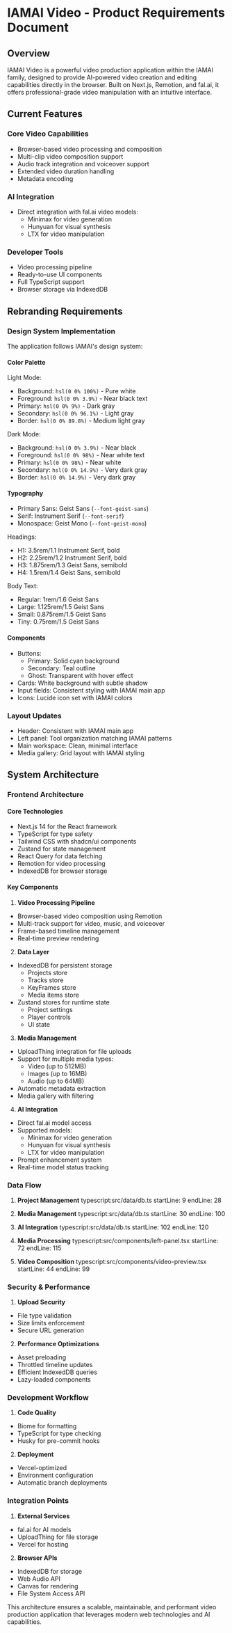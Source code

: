 # IAMAI Video - Product Requirements Document

## Overview
IAMAI Video is a powerful video production application within the IAMAI family, designed to provide AI-powered video creation and editing capabilities directly in the browser. Built on Next.js, Remotion, and fal.ai, it offers professional-grade video manipulation with an intuitive interface.

## Current Features

### Core Video Capabilities
- Browser-based video processing and composition
- Multi-clip video composition support
- Audio track integration and voiceover support
- Extended video duration handling
- Metadata encoding

### AI Integration 
- Direct integration with fal.ai video models:
  - Minimax for video generation
  - Hunyuan for visual synthesis 
  - LTX for video manipulation

### Developer Tools
- Video processing pipeline
- Ready-to-use UI components
- Full TypeScript support
- Browser storage via IndexedDB

## Rebranding Requirements

### Design System Implementation
The application follows IAMAI's design system:

#### Color Palette
Light Mode:
- Background: `hsl(0 0% 100%)` - Pure white
- Foreground: `hsl(0 0% 3.9%)` - Near black text
- Primary: `hsl(0 0% 9%)` - Dark gray
- Secondary: `hsl(0 0% 96.1%)` - Light gray
- Border: `hsl(0 0% 89.8%)` - Medium light gray

Dark Mode:
- Background: `hsl(0 0% 3.9%)` - Near black
- Foreground: `hsl(0 0% 98%)` - Near white text
- Primary: `hsl(0 0% 98%)` - Near white
- Secondary: `hsl(0 0% 14.9%)` - Very dark gray
- Border: `hsl(0 0% 14.9%)` - Very dark gray

#### Typography
- Primary Sans: Geist Sans (`--font-geist-sans`)
- Serif: Instrument Serif (`--font-serif`)
- Monospace: Geist Mono (`--font-geist-mono`)

Headings:
- H1: 3.5rem/1.1 Instrument Serif, bold
- H2: 2.25rem/1.2 Instrument Serif, bold
- H3: 1.875rem/1.3 Geist Sans, semibold
- H4: 1.5rem/1.4 Geist Sans, semibold

Body Text:
- Regular: 1rem/1.6 Geist Sans
- Large: 1.125rem/1.5 Geist Sans
- Small: 0.875rem/1.5 Geist Sans
- Tiny: 0.75rem/1.5 Geist Sans

#### Components
- Buttons:
  - Primary: Solid cyan background
  - Secondary: Teal outline
  - Ghost: Transparent with hover effect
- Cards: White background with subtle shadow
- Input fields: Consistent styling with IAMAI main app
- Icons: Lucide icon set with IAMAI colors

### Layout Updates
- Header: Consistent with IAMAI main app
- Left panel: Tool organization matching IAMAI patterns
- Main workspace: Clean, minimal interface
- Media gallery: Grid layout with IAMAI styling

## System Architecture

### Frontend Architecture

#### Core Technologies
- Next.js 14 for the React framework
- TypeScript for type safety
- Tailwind CSS with shadcn/ui components
- Zustand for state management
- React Query for data fetching
- Remotion for video processing
- IndexedDB for browser storage

#### Key Components

1. **Video Processing Pipeline**
- Browser-based video composition using Remotion
- Multi-track support for video, music, and voiceover
- Frame-based timeline management
- Real-time preview rendering

2. **Data Layer**
- IndexedDB for persistent storage
  - Projects store
  - Tracks store
  - KeyFrames store
  - Media items store
- Zustand stores for runtime state
  - Project settings
  - Player controls
  - UI state

3. **Media Management**
- UploadThing integration for file uploads
- Support for multiple media types:
  - Video (up to 512MB)
  - Images (up to 16MB)
  - Audio (up to 64MB)
- Automatic metadata extraction
- Media gallery with filtering

4. **AI Integration**
- Direct fal.ai model access
- Supported models:
  - Minimax for video generation
  - Hunyuan for visual synthesis
  - LTX for video manipulation
- Prompt enhancement system
- Real-time model status tracking

### Data Flow

1. **Project Management**
typescript:src/data/db.ts
startLine: 9
endLine: 28

2. **Media Management**
typescript:src/data/db.ts
startLine: 30
endLine: 100

3. **AI Integration**
typescript:src/data/db.ts
startLine: 102
endLine: 120

2. **Media Processing**
typescript:src/components/left-panel.tsx
startLine: 72
endLine: 115
3. **Video Composition**
typescript:src/components/video-preview.tsx
startLine: 44
endLine: 99


### Security & Performance

1. **Upload Security**
- File type validation
- Size limits enforcement
- Secure URL generation

2. **Performance Optimizations**
- Asset preloading
- Throttled timeline updates
- Efficient IndexedDB queries
- Lazy-loaded components

### Development Workflow

1. **Code Quality**
- Biome for formatting
- TypeScript for type checking
- Husky for pre-commit hooks

2. **Deployment**
- Vercel-optimized
- Environment configuration
- Automatic branch deployments

### Integration Points

1. **External Services**
- fal.ai for AI models
- UploadThing for file storage
- Vercel for hosting

2. **Browser APIs**
- IndexedDB for storage
- Web Audio API
- Canvas for rendering
- File System Access API

This architecture ensures a scalable, maintainable, and performant video production application that leverages modern web technologies and AI capabilities.